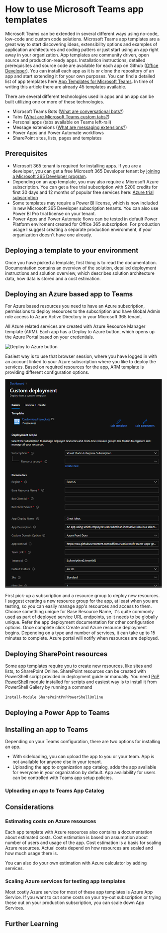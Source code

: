 # How to use Microsoft Teams app templates

Microsoft Teams can be extended in several different ways using no-code, low-code and custom code solutions. Microsoft Teams app templates are a great way to start discovering ideas, extensibility options and examples of application architectures and coding patters or just start using an app right away in your organization. App templates are community driven, open source and production-ready apps. Installation instructions, detailed prerequisites and source code are available for each app on Github ([Office Developer](https://github.com/OfficeDev/)). You can install each app as it is or clone the repository of an app and start extending it for your own purposes. You can find a detailed list of app templates here [App Templates for Microsoft Teams](https://docs.microsoft.com/en-us/microsoftteams/platform/samples/app-templates). In time of writing this article there are already 45 templates available. 

There are several different technologies used in apps and an app can be built utilizing one or more of these technologies.
- Microsoft Teams Bots ([What are conversational bots?](https://docs.microsoft.com/en-us/microsoftteams/platform/bots/what-are-bots))
- Tabs ([What are Microsoft Teams custom tabs?](https://docs.microsoft.com/en-us/microsoftteams/platform/tabs/what-are-tabs))
- Personal apps (tabs available on Teams left-rail)
- Message extensions ([What are messaging extensions?](https://docs.microsoft.com/en-us/microsoftteams/platform/messaging-extensions/what-are-messaging-extensions))
- Power Apps and Power Automate workflows
- SharePoint sites, lists, pages and templates

## Prerequisites

- Microsoft 365 tenant is required for installing apps. If you are a developer, you can get a free Microsoft 365 Developer tenant by [joining a Microsoft 365 Developer program](https://developer.microsoft.com/en-us/microsoft-365/dev-program).
- Depending on an app template, you may also require a Microsoft Azure subscription. You can get a free trial subscription with $200 credits for first 30 days and 12 months of popular free services here: [Azure trial subscription](https://azure.microsoft.com/en-us/free/)
- Some templates may require a Power BI license, which is now included in new Microsoft 365 Developer subscription tenants. You can also use Power BI Pro trial license on your tenant.
- Power Apps and Power Automate flows can be tested in default Power Platform enviroment created for Office 365 subscription. For production usage I suggest creating a separate production environment, if your organization doesn't have one already.

## Deploying a template to your environment
Once you have picked a template, first thing is to read the documentation. Documentation contains an overview of the solution, detailed deployment instructions and solution overview, which describes solution architecture data, how data is stored and a cost estimation.

## Deploying an Azure based app to Teams

For Azure based resources you need to have an Azure subscription, permissions to deploy resources to the subscription and have Global Admin role access to Azure Active Directory in your Microsoft 365 tenant.

All Azure related services are created with Azure Resource Manager template (ARM). Each app has a Deploy to Azure button, which opens up the Azure Portal based on your credentials. 

![Deploy to Azure button](https://camo.githubusercontent.com/7b9633223ccfac1fa26b9d503ef7741b3357360f23a10100a39924c9fb64ad87/68747470733a2f2f617a7572656465706c6f792e6e65742f6465706c6f79627574746f6e2e706e67)

Easiest way is to use that browser session, where you have logged in with an account linked to your Azure subscription where you like to deploy the services. Based on required resources for the app, ARM template is providing different configuration options.

![ARM template configuration](https://github.com/mpaukkon/Microsoft365Dev/blob/master/Articles/How%20to%20use%20Teams%20app%20templates/teams-app-azure-deployment.png)


First pick-up a subscription and a resource group to deploy new resources. I suggest creating a new resource group for the app, at least when you are testing, so you can easily manage app's resources and access to them. Choose something unique for Base Resource Name, it's quite commonly used as part of deployed service URL endpoints, so it needs to be globally unique. Refer the app deployment documentation for other configuration options. Once complete click Create and Azure resource deployment begins. Depending on a type and number of services, it can take up to 15 minutes to complete. Azure portal will notify when resources are deployed.


## Deploying SharePoint resources

Some app templates require you to create new resources, like sites and lists, to SharePoint Online. SharePoint resources can be created with PowerShell script provided in deployment guide or manually. You need [PnP PowerShell](https://docs.microsoft.com/en-us/powershell/sharepoint/sharepoint-pnp/sharepoint-pnp-cmdlets) module installed for scripts and easiest way is to install it from PowerShell Gallery by running a command

`Install-Module SharePointPnPPowerShellOnline`


## Deploying a Power App to Teams



## Installing an app to Teams
Depending on your Teams configuration, there are two options for installing an app.
- With sideloading, you can upload the app to you or your team. App is not available for anyone else in your tenant.
- Uploading the app to organization app catalog, adds the app available for everyone in your organization by default. App availability for users can be controlled with Teams app setup policies.

### Uploading an app to Teams App Catalog

## Considerations

### Estimating costs on Azure resources

Each app template with Azure resources also contains a documentation about estimated costs. Cost estimation is based on assumption about number of users and usage of the app. Cost estimation is a basis for scaling Azure resources. Actual costs depend on how resources are scaled and how much usage there is. 

You can also do your own estimation with Azure calculator by adding services.

### Scaling Azure services for testing app templates
Most costly Azure service for most of these app templates is Azure App Service. If you want to cut some costs on your try-out subscription or trying these out on your production subscription, you can scale down App Services.


## Further Learning
